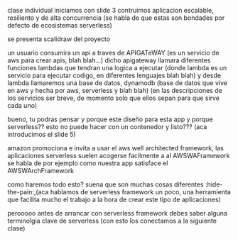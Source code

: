 clase individual
iniciamos con slide 3
contruimos aplicacion escalable, resiliento y de alta concurrencia (se habla de que estas son bondades por defecto de ecosistemas serverless)

se presenta scalidraw del proyecto

un usuario consumira un api a traves de APIGATeWAY (es un servicio de aws para crear apis, blah blah...)
dicho apigateway llamara diferentes funciones lambdas que tendran una logica a ejecutar (donde lambda es un servicio para ejecutar codigo, en diferentes lenguajes blah blah)
y desde lambda llamaremos una base de datos, dynamodb (base de datos que vive en aws y hecha por aws, serverless y blah blah)
(en las descripciones de los servicios ser breve, de momento solo que ellos sepan para que sirve cada uno)

bueno, tu podras pensar y porque este diseño para esta app y porque serverless?? esto no puede hacer con un contenedor y listo??? (aca introducimos el slide 5)

amazon promociona e invita a usar el aws well architected framework, las aplicaciones serverless  suelen acogerse facilmente a al AWSWAFramework
se habla de por ejemplo como nuestra app satisface el AWSWArchFramework

como haremos todo esto? suena que son muchas cosas diferentes :hide-the-pain:,(aca hablamos de serverless framework un poco, una herramienta que facilita mucho el trabajo a la hora de crear este tipo de aplicaciones)

perooooo antes de arrancar con serverless framework debes saber alguna terminolgia clave de serverless (con esto los conectamos a la siguiente clase)